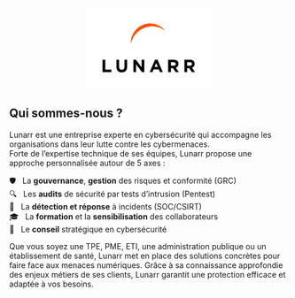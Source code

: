 <div align="center">
  <a href="https://www.lunarr.fr">
    <img src="./assets/logo.png" width="45%">
  </a>
</div>

## Qui sommes-nous ?

Lunarr est une entreprise experte en cybersécurité qui accompagne les organisations dans leur lutte contre les cybermenaces.  
Forte de l’expertise technique de ses équipes, Lunarr propose une approche personnalisée autour de 5 axes :

🛡️ &nbsp; La **gouvernance**, **gestion** des risques et conformité (GRC)  
🔍 &nbsp; Les **audits** de sécurité par tests d’intrusion (Pentest)  
🚨 &nbsp; La **détection et réponse** à incidents (SOC/CSIRT)  
🎓 &nbsp; La **formation** et la **sensibilisation** des collaborateurs  
🧠 &nbsp; Le **conseil** stratégique en cybersécurité
  
Que vous soyez une TPE, PME, ETI, une administration publique ou un établissement de santé, Lunarr met en place des solutions concrètes
pour faire face aux menaces numériques. Grâce à sa connaissance approfondie des enjeux métiers de ses clients, Lunarr garantit une
protection efficace et adaptée à vos besoins.


